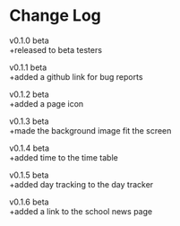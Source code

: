 <h1>Change Log</h1>

v0.1.0 beta <br>
+released to beta testers

v0.1.1 beta <br>
+added a github link for bug reports

v0.1.2 beta <br>
+added a page icon

v0.1.3 beta <br>
+made the background image fit the screen

v0.1.4 beta <br>
+added time to the time table

v0.1.5 beta <br>
+added day tracking to the day tracker 

v0.1.6 beta <br>
+added a link to the school news page
